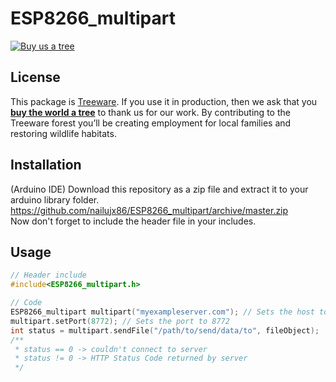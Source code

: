 # ESP8266_multipart
[![Buy us a tree](https://img.shields.io/badge/Treeware-%F0%9F%8C%B3-lightgreen?style=for-the-badge)](https://plant.treeware.earth/nailujx86/ESP8266_multipart)
## License
This package is [Treeware](https://treeware.earth). If you use it in production, then we ask that you [**buy the world a tree**](https://plant.treeware.earth/nailujx86/ESP8266_multipart) to thank us for our work. By contributing to the Treeware forest you’ll be creating employment for local families and restoring wildlife habitats.
## Installation
(Arduino IDE) Download this repository as a zip file and extract it to your arduino library folder. https://github.com/nailujx86/ESP8266_multipart/archive/master.zip  
Now don't forget to include the header file in your includes.
## Usage
``` cpp
// Header include
#include<ESP8266_multipart.h>

// Code
ESP8266_multipart multipart("myexampleserver.com"); // Sets the host to myexampleserver.com and the port to 80
multipart.setPort(8772); // Sets the port to 8772
int status = multipart.sendFile("/path/to/send/data/to", fileObject);
/**
 * status == 0 -> couldn't connect to server
 * status != 0 -> HTTP Status Code returned by server
 */
```
